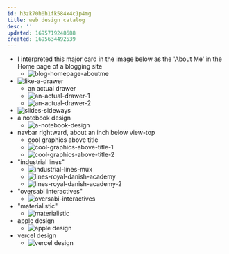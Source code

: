 ```yaml
---
id: h3zk70h0h1fk584x4c1p4mg
title: web design catalog
desc: ''
updated: 1695719248688
created: 1695634492539
---
```


- I interpreted this major card in the image below as the 'About Me' in the Home page of a blogging site
  - ![blog-homepage-aboutme](/assets/images/blog-homepage-aboutme.png)
- ![like-a-drawer](/assets/images/like-a-drawer.png)
  - an actual drawer
  - ![an-actual-drawer-1](/assets/images/an-actual-drawer-1.png)
  - ![an-actual-drawer-2](/assets/images/an-actual-drawer-2.png)
- ![slides-sideways](/assets/images/slides-sideways.png)
- a notebook design
  - ![a-notebook-design](/assets/images/a-notebook-design.png)
- navbar rightward, about an inch below view-top
  - cool graphics above title
  - ![cool-graphics-above-title-1](/assets/images/cool-graphics-above-title-1.png)
  - ![cool-graphics-above-title-2](/assets/images/cool-graphics-above-title-2.png)
- "industrial lines"
  - ![industrial-lines-mux](/assets/images/industrial-lines-mux.png)
  - ![lines-royal-danish-academy](/assets/images/lines-royal-danish-academy.png)
  - ![lines-royal-danish-academy-2](/assets/images/lines-royal-danish-academy-2.png)
- "oversabi interactives"
  - ![oversabi-interactives](/assets/images/oversabi-interactives.png)
- "materialistic"
  - ![materialistic](/assets/images/materialistic.png)
- apple design
  - ![apple design](/assets/images/apple-design.png)
- vercel design
  - ![vercel design](/assets/images/vercel-design.png)

